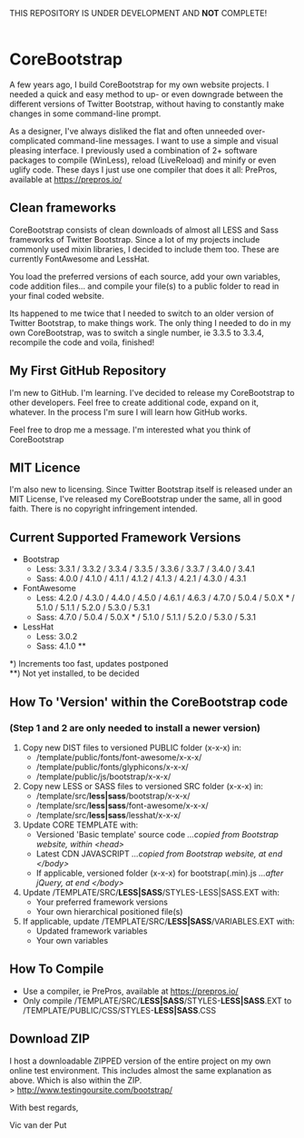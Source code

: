 THIS REPOSITORY IS UNDER DEVELOPMENT AND **NOT** COMPLETE!
<br>
<br>
# CoreBootstrap

A few years ago, I build CoreBootstrap for my own website projects. I needed a quick and easy method to up- or even downgrade between the different versions of Twitter Bootstrap, without having to constantly make changes in some command-line prompt.

As a designer, I've always disliked the flat and often unneeded over-complicated command-line messages. I want to use a simple and visual pleasing interface. I previously used a combination of 2+ software packages to compile (WinLess), reload (LiveReload) and minify or even uglify code. These days I just use one compiler that does it all: PrePros, available at https://prepros.io/

## Clean frameworks
CoreBootstrap consists of clean downloads of almost all LESS and Sass frameworks of Twitter Bootstrap. Since a lot of my projects include commonly used mixin libraries, I decided to include them too. These are currently FontAwesome and LessHat.

You load the preferred versions of each source, add your own variables, code addition files... and compile your file(s) to a public folder to read in your final coded website.

Its happened to me twice that I needed to switch to an older version of Twitter Bootstrap, to make things work. The only thing I needed to do in my own CoreBootstrap, was to switch a single number, ie 3.3.5 to 3.3.4, recompile the code and voila, finished!

## My First GitHub Repository
I'm new to GitHub. I'm learning. I've decided to release my CoreBootstrap to other developers. Feel free to create additional code, expand on it, whatever. In the process I'm sure I will learn how GitHub works.

Feel free to drop me a message. I'm interested what you think of CoreBootstrap

## MIT Licence
I'm also new to licensing. Since Twitter Bootstrap itself is released under an MIT License, I've released my CoreBootstrap under the same, all in good faith. There is no copyright infringement intended.

## Current Supported Framework Versions
- Bootstrap
  - Less: 3.3.1 / 3.3.2 / 3.3.4 / 3.3.5 / 3.3.6 / 3.3.7 / 3.4.0 / 3.4.1
  - Sass: 4.0.0 / 4.1.0 / 4.1.1 / 4.1.2 / 4.1.3 / 4.2.1 / 4.3.0 / 4.3.1
- FontAwesome
  - Less: 4.2.0 / 4.3.0 / 4.4.0 / 4.5.0 / 4.6.1 / 4.6.3 / 4.7.0 / 5.0.4 / 5.0.X * / 5.1.0 / 5.1.1 / 5.2.0 / 5.3.0 / 5.3.1
  - Sass: 4.7.0 / 5.0.4 / 5.0.X * / 5.1.0 / 5.1.1 / 5.2.0 / 5.3.0 / 5.3.1
- LessHat
  - Less: 3.0.2
  - Sass: 4.1.0 **

\*)  Increments too fast, updates postponed<br>
\*\*) Not yet installed, to be decided

## How To 'Version' within the CoreBootstrap code
### (Step 1 and 2 are only needed to install a newer version)
1. Copy new DIST files to versioned PUBLIC folder (x-x-x) in:
   * /template/public/fonts/font-awesome/x-x-x/
   * /template/public/fonts/glyphicons/x-x-x/
   * /template/public/js/bootstrap/x-x-x/
2. Copy new LESS or SASS files to versioned SRC folder (x-x-x) in:
   * /template/src/**less|sass**/bootstrap/x-x-x/
   * /template/src/**less|sass**/font-awesome/x-x-x/
   * /template/src/**less|sass**/lesshat/x-x-x/
3. Update CORE TEMPLATE with:
   * Versioned 'Basic template' source code *...copied from Bootstrap website, within \<head\>*
   * Latest CDN JAVASCRIPT *...copied from Bootstrap website, at end \</body\>*
   * If applicable, versioned folder (x-x-x) for bootstrap(.min).js *...after jQuery, at end \</body\>*
4. Update /TEMPLATE/SRC/**LESS|SASS**/STYLES-LESS|SASS.EXT with:
   * Your preferred framework versions
   * Your own hierarchical positioned file(s)
5. If applicable, update /TEMPLATE/SRC/**LESS|SASS**/VARIABLES.EXT with:
   * Updated framework variables
   * Your own variables

## How To Compile
- Use a compiler, ie PrePros, available at https://prepros.io/
- Only compile /TEMPLATE/SRC/**LESS|SASS**/STYLES-**LESS|SASS**.EXT to /TEMPLATE/PUBLIC/CSS/STYLES-**LESS|SASS**.CSS

## Download ZIP
I host a downloadable ZIPPED version of the entire project on my own online test environment. This includes almost the same explanation as above. Which is also within the ZIP.<br>
\> http://www.testingoursite.com/bootstrap/ 

With best regards,

Vic van der Put
